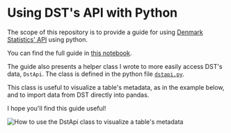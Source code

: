 # Using DST's API with Python

The scope of this repository is to provide a guide for using [Denmark Statistics' API](https://www.dst.dk/da/Statistik/brug-statistikken/muligheder-i-statistikbanken/api) using python.

You can find the full guide in [this notebook](https://github.com/alemartinello/dstapi/blob/master/Using%20DSTs%20API%20with%20python.ipynb).

The guide also presents a helper class I wrote to more easily access DST's data, `DstApi`. The class is defined in the python file [`dstapi.py`](dstapi.py).

This class is useful to visualize a table's metadata, as in the example below, and to import data from DST directly into pandas.

I hope you'll find this guide useful!

![How to use the DstApi class to visualize a table's metadata](https://github.com/alemartinello/dstapi/blob/7537f38a28eb033743f803a702fd5803c2af72ff/pics/screenshot.png)

